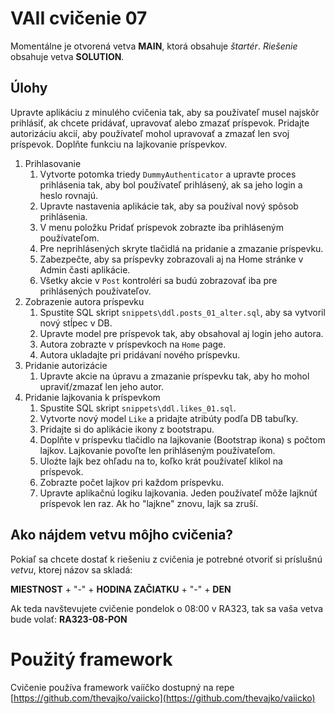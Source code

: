 # VAII cvičenie 07
Momentálne je otvorená vetva __MAIN__, ktorá obsahuje _štartér_. _Riešenie_ obsahuje vetva __SOLUTION__.

## Úlohy
Upravte aplikáciu z minulého cvičenia tak, aby sa používateľ musel najskôr prihlásiť, ak chcete pridávať, upravovať alebo zmazať príspevok. Pridajte autorizáciu akcií, aby používateľ mohol upravovať a zmazať len svoj príspevok. Doplňte funkciu na lajkovanie príspevkov.

1. Prihlasovanie
   1. Vytvorte potomka triedy `DummyAuthenticator` a upravte proces prihlásenia tak, aby bol používateľ prihlásený, ak sa jeho login a heslo rovnajú.
   2. Upravte nastavenia aplikácie tak, aby sa používal nový spôsob prihlásenia.
   3. V menu položku Pridať príspevok zobrazte iba prihláseným používateľom.
   4. Pre neprihlásených skryte tlačidlá na pridanie a zmazanie príspevku.
   5. Zabezpečte, aby sa príspevky zobrazovali aj na Home stránke v Admin časti aplikácie.
   6. Všetky akcie v `Post` kontroléri sa budú zobrazovať iba pre prihlásených používateľov.
2. Zobrazenie autora príspevku
   1. Spustite SQL skript `snippets\ddl.posts_01_alter.sql`, aby sa vytvoril nový stĺpec v DB.
   2. Upravte model pre príspevok tak, aby obsahoval aj login jeho autora.
   3. Autora zobrazte v príspevkoch na `Home` page.
   4. Autora ukladajte pri pridávaní nového príspevku.
3. Pridanie autorizácie
   1. Upravte akcie na úpravu a zmazanie príspevku tak, aby ho mohol upraviť/zmazať len jeho autor.
4. Pridanie lajkovania k príspevkom
   1. Spustite SQL skript `snippets\ddl.likes_01.sql`.
   2. Vytvorte nový model `Like` a pridajte atribúty podľa DB tabuľky.
   3. Pridajte si do aplikácie ikony z bootstrapu.
   4. Doplňte v príspevku tlačidlo na lajkovanie (Bootstrap ikona) s počtom lajkov. Lajkovanie povoľte len prihláseným používateľom.
   5. Uloźte lajk bez ohľadu na to, koľko krát používateľ klikol na príspevok.
   6. Zobrazte počet lajkov pri každom príspevku.
   7. Upravte aplikačnú logiku lajkovania. Jeden používateľ môže lajknúť príspevok len raz. Ak ho "lajkne" znovu, lajk sa zruší.

## Ako nájdem vetvu môjho cvičenia?
Pokiaľ sa chcete dostať k riešeniu z cvičenia je potrebné otvoriť si príslušnú _vetvu_, ktorej názov sa skladá:

__MIESTNOST__ + "-" + __HODINA ZAČIATKU__ + "-" + __DEN__

Ak teda navštevujete cvičenie pondelok o 08:00 v RA323, tak sa vaša vetva bude volať: __RA323-08-PON__

# Použitý framework
Cvičenie používa framework vaííčko dostupný na repe [https://github.com/thevajko/vaiicko](https://github.com/thevajko/vaiicko)
